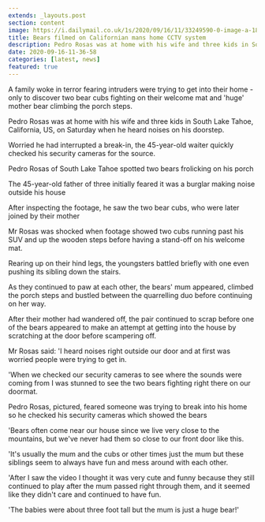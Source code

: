 ```yaml
---
extends: _layouts.post
section: content
image: https://i.dailymail.co.uk/1s/2020/09/16/11/33249590-0-image-a-18_1600251794594.jpg 
title: Bears filmed on Californian mans home CCTV system 
description: Pedro Rosas was at home with his wife and three kids in South Lake Tahoe, California, US, on Saturday  when he heard noises on his doorstep. 
date: 2020-09-16-11-36-58 
categories: [latest, news] 
featured: true 
--- 
```

A family woke in terror fearing intruders were trying to get into their home - only to discover two bear cubs fighting on their welcome mat and 'huge' mother bear climbing the porch steps. 

Pedro Rosas was at home with his wife and three kids in South Lake Tahoe, California, US, on Saturday when he heard noises on his doorstep. 

Worried he had interrupted a break-in, the 45-year-old waiter quickly checked his security cameras for the source. 

Pedro Rosas of South Lake Tahoe spotted two bears frolicking on his porch 

The 45-year-old father of three initially feared it was a burglar making noise outside his house

After inspecting the footage, he saw the two bear cubs, who were later joined by their mother

Mr Rosas was shocked when footage showed two cubs running past his SUV and up the wooden steps before having a stand-off on his welcome mat. 

Rearing up on their hind legs, the youngsters battled briefly with one even pushing its sibling down the stairs. 

As they continued to paw at each other, the bears' mum appeared, climbed the porch steps and bustled between the quarrelling duo before continuing on her way. 

After their mother had wandered off, the pair continued to scrap before one of the bears appeared to make an attempt at getting into the house by scratching at the door before scampering off. 

Mr Rosas said: 'I heard noises right outside our door and at first was worried people were trying to get in. 

'When we checked our security cameras to see where the sounds were coming from I was stunned to see the two bears fighting right there on our doormat. 

Pedro Rosas, pictured, feared someone was trying to break into his home so he checked his security cameras which showed the bears

'Bears often come near our house since we live very close to the mountains, but we've never had them so close to our front door like this. 

'It's usually the mum and the cubs or other times just the mum but these siblings seem to always have fun and mess around with each other. 

'After I saw the video I thought it was very cute and funny because they still continued to play after the mum passed right through them, and it seemed like they didn't care and continued to have fun. 

'The babies were about three foot tall but the mum is just a huge bear!'

